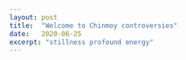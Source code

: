 ```yaml
---
layout: post
title:  "Welcome to Chinmoy controversies"
date:   2020-06-25
excerpt: "stillness profound energy"
---
```

